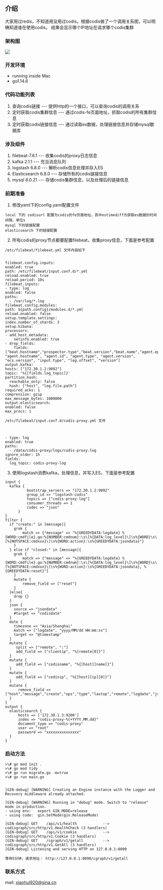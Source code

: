 ## 介绍
大家用过redis，不知道用没用过codis，根据codis做了一个调用关系图，可以明确知道谁在使用codis。
结果会显示哪个IP地址在请求哪个codis集群

### 架构图
![](https://github.com/lightsre/codisgraph/blob/master/screenshots/codisgraph-framework.png)

### 开发环境

- running inside Mac
- go1.14.6

### 代码功能列表
1. 查询codis链接 --- 提供http的一个接口，可以查询codis的调用关系
2. 定时获取codis集群信息 --- 通过codis-fe页面地址，抓取codis的所有集群信息
3. 定时获取codis链接信息 --- 通过读取es数据，处理链接信息并存储mysql数据库

### 涉及组件
1. filebeat-7.6.1 --- 收集codis的proxy日志信息
2. kafka 2.1.1 --- 充当消息队列
3. logstash 6.8.0 --- 解析codis信息处理并存入ES
4. Elasticsearch 6.8.0 --- 存储所有的codis链接信息
5. mysql 8.0.21 --- 存储codis集群信息，以及处理后的链接信息

### 前期准备
1. 修改yaml下的config.yaml配置文件
  ```
local 下的 codisurl 配置为codis的fe页面地址，其中estimediff为获取es数据的时间间隔，单位s
mysql 下的链接配置
elasticsearch 下的链接配置
  ```

2. 所有codis的proxy节点都要配置filebeat，收集proxy信息，下面是参考配置

  ```
/etc/filebeat/filebeat.yml 文件内容如下


filebeat.config.inputs:
  enabled: true
  path: /etc/filebeat/input.conf.d/*.yml
  reload.enabled: true
  reload.period: 10s
filebeat.inputs:
- type: log
  enabled: false
  paths:
    - /var/log/*.log
filebeat.config.modules:
  path: ${path.config}/modules.d/*.yml
  reload.enabled: false
setup.template.settings:
  index.number_of_shards: 3
setup.kibana:
processors:
  - add_host_metadata:
      netinfo.enabled: true
  - drop_fields:
      fields: ["beat.hostname","prospector.type","beat.version","beat.name","agent.ephemeral_id", "agent.hostname", "agent.id", "agent.type", "agent.version", "ecs.version", "input.type", "log.offset", "version"]
output.kafka:
  hosts: ["172.30.1.2:9092"]
  topic: '%{[fields.log_topic]}'
  partition.hash:
    reachable_only: false
    hash: ["host", "log.file.path"]
  required_acks: 1
  compression: gzip
  max_message_bytes: 1000000
output.elasticsearch:
  enabled: false
max_procs: 1
  ```

  ```
/etc/filebeat/input.conf.d/codis-proxy.yml 文件



- type: log
  enabled: true
  paths:
    - /data/codis-proxy/logs/codis-proxy.log
  ignore_older: 1h
  fields:
    log_topic: codis-proxy-log
  ```

3. 使用logstash消费kafka，处理信息，并写入ES，下面是参考配置
  ```
input {
    kafka {
            bootstrap_servers => "172.30.1.2:9092"
            group_id => "logstash-codis"
            topics => ["codis-proxy-log"]
            consumer_threads => 1
            codec => "json"
        }
}
filter {
    if "create:" in [message]{
      grok {
          match => {"message" => "%{GREEDYDATA:logdate} %{WORD:cmdfile}.go:%{NUMBER:cmdnum}:\s\[%{DATA:log_level}\]\s%{WORD}\s\[%{NOTSPACE:cmdxxx}\]\s%{WORD:action}:\s%{GREEDYDATA:jsondata}"}
      }
    } else if "closed:" in [message]{
      grok {
          match => {"message" => "%{GREEDYDATA:logdate} %{WORD:cmdfile}.go:%{NUMBER:cmdnum}:\s\[%{DATA:log_level}\]\s%{WORD}\s\[%{NOTSPACE:cmdxxx}\]\s%{WORD:action}:\s%{GREEDYDATA:jsondata}, %{GREEDYDATA:reset}"}
      }
      mutate {
          remove_field => ["reset"]
      }
    }else{
      drop {}
    }
    json {
      source => "jsondata"
      #target => "codisdate"
    }
    date {
      timezone => "Asia/Shanghai"
      match => ["logdate", "yyyy/MM/dd HH:mm:ss"]
      target => "@timestamp"
    }
    mutate {
       split => ["remote", ":"]
       add_field => ["clientip", "%{remote[0]}"]
    }
    mutate {
       add_field => ["codisname", "%{[host][name]}"]
    }
    mutate {
       add_field => ["codisip", "%{[host][ip][0]}"]
    }
    mutate {
        remove_field => ["host","message","create","ops","type","lastop","remote","logdate","jsondata","log_level","cmdfile","cmdxxx","cmdnum"]
    }
}
output {
    elasticsearch {
        hosts => ['172.30.1.3:9200']
        index => "codis-proxy-%{+YYYY.MM.dd}"
        document_type => "codis-proxy"
        user => "root"
        password => "xxxxxxxxxxxxxxx"
    }
}
  ```

### 启动方法
  ```
>\# go mod init . 
>\# go mod tidy
>\# go run migrate.go -m=true
>\# go run main.go


[GIN-debug] [WARNING] Creating an Engine instance with the Logger and Recovery middleware already attached.

[GIN-debug] [WARNING] Running in "debug" mode. Switch to "release" mode in production.
 - using env:	export GIN_MODE=release
 - using code:	gin.SetMode(gin.ReleaseMode)

[GIN-debug] GET    /api/v1/health            --> codisgraph/src/http/v1.HealthCheck (3 handlers)
[GIN-debug] GET    /api/v1/cookie            --> codisgraph/src/http/v1.Cookie (3 handlers)
[GIN-debug] GET    /cgraph/v1/getall         --> codisgraph/src/http/v1.GetAll (3 handlers)
[GIN-debug] Listening and serving HTTP on 127.0.0.1:8090

等待5分钟，请求地址： http://127.0.0.1:8090/cgraph/v1/getall    
  ```

### 联系方式
mail: xiaohui920@sina.cn
